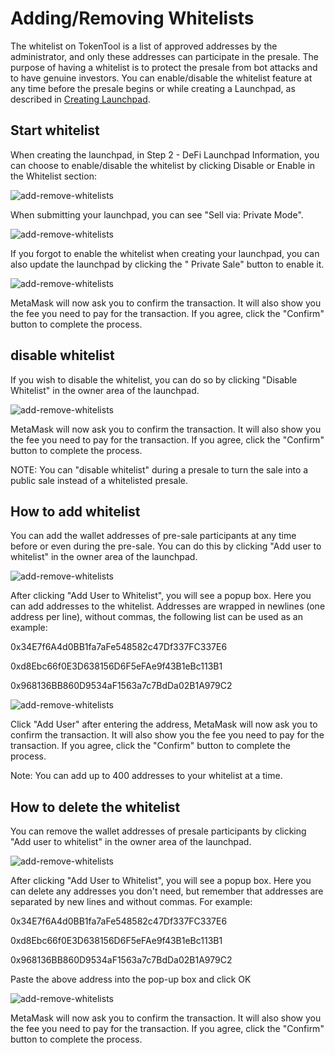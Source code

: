 # Adding/Removing Whitelists

The whitelist on TokenTool is a list of approved addresses by the administrator, and only these addresses can participate in the presale. The purpose of having a whitelist is to protect the presale from bot attacks and to have genuine investors. You can enable/disable the whitelist feature at any time before the presale begins or while creating a Launchpad, as described in [Creating Launchpad](https://docs.tokentools.app/launchpads/create-a-launchpad).



## Start whitelist




When creating the launchpad, in Step 2 - DeFi Launchpad Information, you can choose to enable/disable the whitelist by clicking Disable or Enable in the Whitelist section:

![add-remove-whitelists](../.gitbook/assets/launchpad/Snipaste_2022-05-08_14-55-49.png)



When submitting your launchpad, you can see "Sell via: Private Mode".

![add-remove-whitelists](../.gitbook/assets/launchpad/Snipaste_2022-05-08_14-56-51.png)



If you forgot to enable the whitelist when creating your launchpad, you can also update the launchpad by clicking the " Private Sale" button to enable it.



![add-remove-whitelists](../.gitbook/assets/launchpad/Snipaste_2022-05-08_14-57-50.png)

MetaMask will now ask you to confirm the transaction. It will also show you the fee you need to pay for the transaction. If you agree, click the "Confirm" button to complete the process.



## disable whitelist

If you wish to disable the whitelist, you can do so by clicking "Disable Whitelist" in the owner area of the launchpad.

![add-remove-whitelists](../.gitbook/assets/launchpad/Snipaste_2022-05-08_15-03-14.png)

MetaMask will now ask you to confirm the transaction. It will also show you the fee you need to pay for the transaction. If you agree, click the "Confirm" button to complete the process.

NOTE: You can "disable whitelist" during a presale to turn the sale into a public sale instead of a whitelisted presale.



## How to add whitelist

You can add the wallet addresses of pre-sale participants at any time before or even during the pre-sale. You can do this by clicking "Add user to whitelist" in the owner area of the launchpad.

![add-remove-whitelists](../.gitbook/assets/launchpad/Snipaste_2022-05-08_15-03-41.png)


After clicking "Add User to Whitelist", you will see a popup box. Here you can add addresses to the whitelist. Addresses are wrapped in newlines (one address per line), without commas, the following list can be used as an example:

0x34E7f6A4d0BB1fa7aFe548582c47Df337FC337E6

0xd8Ebc66f0E3D638156D6F5eFAe9f43B1eBc113B1

0x968136BB860D9534aF1563a7c7BdDa02B1A979C2

![add-remove-whitelists](../.gitbook/assets/launchpad/Snipaste_2022-05-08_15-04-02.png)



Click "Add User" after entering the address, MetaMask will now ask you to confirm the transaction. It will also show you the fee you need to pay for the transaction. If you agree, click the "Confirm" button to complete the process.

Note: You can add up to 400 addresses to your whitelist at a time.



## How to delete the whitelist

You can remove the wallet addresses of presale participants by clicking "Add user to whitelist" in the owner area of the launchpad.

![add-remove-whitelists](../.gitbook/assets/launchpad/Snipaste_2022-05-08_15-07-20.png)

After clicking "Add User to Whitelist", you will see a popup box. Here you can delete any addresses you don't need, but remember that addresses are separated by new lines and without commas. For example:

0x34E7f6A4d0BB1fa7aFe548582c47Df337FC337E6

0xd8Ebc66f0E3D638156D6F5eFAe9f43B1eBc113B1

0x968136BB860D9534aF1563a7c7BdDa02B1A979C2

Paste the above address into the pop-up box and click OK

![add-remove-whitelists](../.gitbook/assets/launchpad/Snipaste_2022-05-08_15-07-30.png)



MetaMask will now ask you to confirm the transaction. It will also show you the fee you need to pay for the transaction. If you agree, click the "Confirm" button to complete the process.
